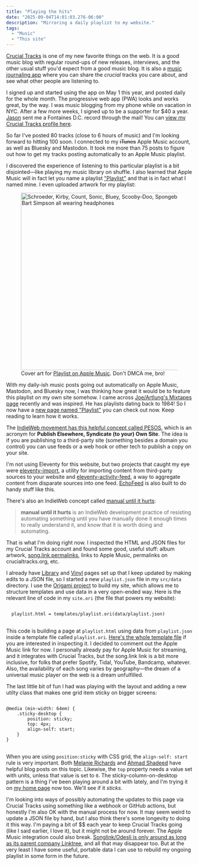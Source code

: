 ```yaml
---
title: "Playing the hits"
date: "2025-09-04T14:01:03.276-06:00"
description: "Mirroring a daily playlist to my website."
tags: 
  - "Music"
  - "This site"
---
```


[Crucial Tracks](https://crucialtracks.org/) is one of my new favorite things on the web. It is a good music blog with regular round-ups of new releases, interviews, and the other usual stuff you'd expect from a good music blog. It is also a [music journaling app](https://app.crucialtracks.org/learn-more) where you can share the _crucial_ tracks you care about, and see what other people are listening to. 

I signed up and started using the app on May 1 this year, and posted daily for the whole month. The progressive web app (PWA) looks and works great, by the way. I was music blogging from my phone while on vacation in NYC. After a few more weeks, I signed up to be a supporter for $40 a year. [Jason](https://endonend.org/) sent me a Fontaines D.C. record through the mail! You can [view my Crucial Tracks profile here](https://app.crucialtracks.org/profile/nsmsn).

So far I've posted 80 tracks (close to 6 hours of music) and I'm looking forward to hitting 100 soon. I connected to my <del>iTunes</del> Apple Music account, as well as Bluesky and Mastodon. It took me more than 75 posts to figure out how to get my tracks posting automatically to an Apple Music playlist. 

I discovered the experience of listening to this particular playlist is a bit disjointed&mdash;like playing my music library on shuffle. I also learned that Apple Music will in fact let you name a playlist ["Playlist"](https://music.apple.com/us/playlist/playlist/pl.u-06oxDB6uYbJmbj) and that is in fact what I named mine. I even uploaded artwork for my playlist:

<figure>
<img src="/img/static/playlist-art.jpg" width="480"  height="480" alt="Schroeder, Kirby, Count, Sonic, Bluey, Scooby-Doo, Spongebob, and Bart Simpson all wearing headphones" loading="lazy">
<figcaption>Cover art for <a href="https://music.apple.com/us/playlist/playlist/pl.u-06oxDB6uYbJmbj">Playlist on Apple Music</a>. Don't DMCA me, bro!</figcaption>
</figure>

With my daily-ish music posts going out automatically on Apple Music, Mastodon, and Bluesky now, I was thinking how great it would be to feature this playlist on my own site somehow. I came across [Joe/Artlung's Mixtapes page](https://artlung.com/mixtapes/) recently and was inspired. He has playlists dating back to 1984! So I now have a [new page named "Playlist"](/playlist.html) you can check out now. Keep reading to learn how it works.

The [IndieWeb movement has this helpful concept called PESOS](https://indieweb.org/PESOS), which is an acronym for **Publish Elsewhere, Syndicate (to your) Own Site**. The idea is if you are publishing to a third-party site (something besides a domain you control) you can use feeds or a web hook or other tech to publish a copy on your site. 

I'm not using Eleventy for this website, but two projects that caught my eye were [eleventy-import](https://github.com/11ty/eleventy-import), a utility for importing content from third-party sources to your website and [eleventy-activity-feed](https://github.com/11ty/eleventy-activity-feed), a way to aggregate content from disparate sources into one feed. [EchoFeed](https://echofeed.app) is also built to do handy stuff like this.

There's also an IndieWeb concept called [manual until it hurts](https://indieweb.org/manual_until_it_hurts):

> **manual until it hurts** is an IndieWeb development practice of resisting automating something until you have manually done it enough times to really understand it, and know that it is worth doing and automating.

That is what I'm doing right now. I inspected the HTML and JSON files for my Crucial Tracks account and found some good, useful stuff: album artwork, [song.link permalinks](https://odesli.co), links to Apple Music, permalinks on crucialtracks.org, etc.

I already have [Library](/library.html) and [Vinyl](/vinyl.html) pages set up that I keep updated by making edits to a JSON file, so I started a new <code>playlist.json</code> file in my <code>src/data</code> directory. I use the [Origami project](https://weborigami.org) to build my site, which allows me to structure templates and use data in a very open-ended way. Here is the relevant line of code in my <code>site.ori</code> (the file that powers my website):

<pre>
<code>
  playlist.html = templates/playlist.ori(data/playlist.json)
</code>
</pre>

This code is building a page at <code>playlist.html</code> using data from <code>playlist.json</code> inside a template file called <code>playlist.ori</code>. [Here's the whole template file](https://github.com/nsmsn/dotcom/blob/main/src/templates/playlist.ori) if you are interested in inspecting it. I decided to comment out the Apple Music link for now. I personally already pay for Apple Music for streaming, and it integrates with Crucial Tracks, but the song.link link is a bit more inclusive, for folks that prefer Spotify, Tidal, YouTube, Bandcamp, whatever. Also, the availability of each song varies by geography&mdash;the dream of a universal music player on the web is a dream unfulfilled.

The last little bit of fun I had was playing with the layout and adding a new utilty class that makes one grid item sticky on bigger screens:

<pre>
<code>
@media (min-width: 64em) {
	.sticky-desktop {
		position: sticky;
		top: 4px;
		align-self: start;
	}
}
</code>
</pre>

When you are using <code>position:sticky</code> with CSS grid, the <code>align-self: start</code> rule is very important. Both [Melanie Richards](https://melanie-richards.com/blog/css-grid-sticky/) and [Ahmad Shadeed](https://ishadeed.com/article/position-sticky-css-grid/) have helpful blog posts on this topic. Likewise, the <code>top</code> property needs a value set with units, unless that value is set to <code>0</code>. The sticky-column-on-desktop pattern is a thing I've been playing around a bit with lately, and I'm trying it on [my home page](/index.html) now too.  We'll see if it _sticks_.

I'm looking into ways of possibly automating the updates to this page via Crucial Tracks using something like a webhook or GitHub actions, but honestly I'm also OK with the manual process for now. It may seem weird to update a JSON file by hand, but I also think there's some longevity to doing it this way. I'm paying a bit of $$ each year to keep Crucial Tracks going (like I said earlier, I love it), but it might not be around forever. The Apple Music integration could also break. [Songlink/Odesli is only around as long as its parent company Linktree](https://www.prnewswire.com/news-releases/linktree-announces-acquisition-of-songlinkodesli-and-launches-music-link-feature-301358565.html), and all that may disappear too. But at the very least I have some useful, portable data I can use to rebuild my ongoing playlist in some form in the future.